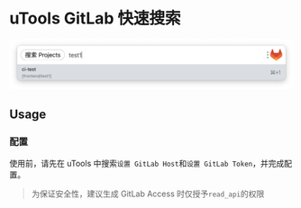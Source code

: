 # uTools GitLab 快速搜索

![](./docs/1.png)

## Usage

### 配置

使用前，请先在 uTools 中搜索`设置 GitLab Host`和`设置 GitLab Token`，并完成配置。

> 为保证安全性，建议生成 GitLab Access 时仅授予`read_api`的权限
